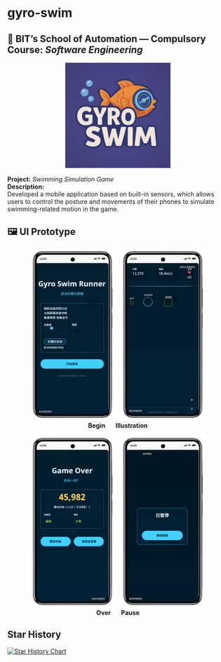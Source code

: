 # gyro-swim
## 📘 BIT’s School of Automation — Compulsory Course: *Software Engineering*
<p align="center">
  <img src="https://raw.githubusercontent.com/latecherry/gyro-swim/main/assets/logo.png" alt="Gyro Swim Logo" width="240"/>
</p>

**Project:** *Swimming Simulation Game*  
**Description:**  
Developed a mobile application based on built-in sensors, which allows users to control the posture and movements of their phones to simulate swimming-related motion in the game.

## 🖼️ UI Prototype

<p align="center">
  <img src="UI%20Prototype/Begin.jpg" width="40%" />
  <img src="UI%20Prototype/Illustration.jpg" width="40%" />
  <br>
  <b>Begin</b> &nbsp;&nbsp;&nbsp;&nbsp; <b>Illustration</b>
</p>

<p align="center">
  <img src="UI%20Prototype/Over.png" width="40%" />
  <img src="UI%20Prototype/Pause.png" width="40%" />
  <br>
  <b>Over</b> &nbsp;&nbsp;&nbsp;&nbsp; <b>Pause</b>
</p>

## Star History

[![Star History Chart](https://api.star-history.com/svg?repos=latecherry/gyro-swim&type=date&legend=top-left)](https://www.star-history.com/#latecherry/gyro-swim&type=date&legend=top-left)
